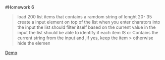 #Homework 6

> load 200 list items that contains a ramdom string of lenght 20- 35
> create a input element on top of the list
> when you enter charators into the input the list should filter itself based on the current value in the input
> the list should be able to identify if each item IS or Contains the current string from the input and ,if yes, keep the item > otherwise hide the elemen

[Demo](http://davidhiggins.online/Limitless/homework6/)
